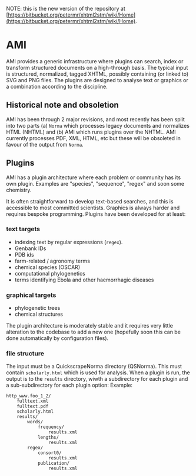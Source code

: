 NOTE: this is the new version of the repository at [https://bitbucket.org/petermr/xhtml2stm/wiki/Home](https://bitbucket.org/petermr/xhtml2stm/wiki/Home).

# AMI

AMI provides a generic infrastructure where plugins can search, index or transform structured documents on a high-through basis. The typical input is structured, normalized, tagged XHTML, possibly containing (or linked to) SVG and PNG files. The plugins are designed to analyse text or graphics or a combination according to the discipline. 

## Historical note and obsoletion

AMI has been through 2 major revisions, and most recently has been split into two parts (a) ``Norma`` which processes legacy documents and normalizes HTML (NHTML) and (b) AMI which runs plugins over the NHTML. AMI currently processes PDF, XML, HTML, etc but these will be obsoleted in favour of the output from ``Norma``. 

## Plugins

AMI has a plugin architecture where each problem or community has its own plugin. Examples are "species", "sequence", "regex" and soon some chemistry.

It is often straightforward to develop text-based searches, and this is accessible to most committed scientists. Graphics is always harder and requires bespoke programming. Plugins have been developed for at least:

### text targets

 * indexing text by regular expressions (``regex``).
 * Genbank IDs
 * PDB ids
 * farm-related / agronomy terms
 * chemical species (OSCAR)
 * computational phylogenetics
 * terms identifying Ebola and other haemorrhagic diseases
 
### graphical targets

 * phylogenetic trees 
 * chemical structures
 
The plugin architecture is moderately stable and it requires very little alteration to the codebase to add a new one (hopefully soon this can be done automatically by configuration files).

### file structure

The input must be a QuickscrapeNorma directory (QSNorma). This must contain `scholarly.html` which is used for 
analysis. When a plugin is run, the output is to the `results` directory, wiwth a subdirectory for each plugin
and a sub-subdirectory for each plugin option: Example:


    http_www.foo_1_2/
        fulltext.xml
        fulltext.pdf
        scholarly.html
        results/
            words/
                frequency/
                    results.xml
                lengths/
                    results.xml
            regex/
                consort0/
                    results.xml
                publication/
                    results.xml


        

